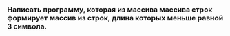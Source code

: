 ###  Написать программу, которая из массива массива строк формирует массив из строк, длина которых меньше равной 3 символа.

